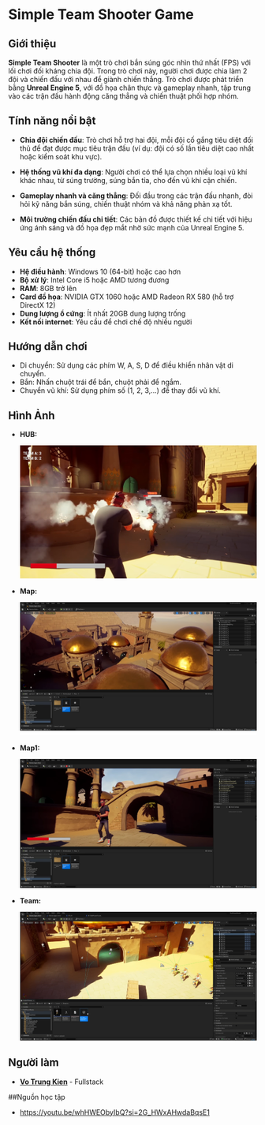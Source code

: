# Simple Team Shooter Game 

## Giới thiệu

**Simple Team Shooter** là một trò chơi bắn súng góc nhìn thứ nhất (FPS) với lối chơi đối kháng chia đội. Trong trò chơi này, người chơi được chia làm 2 đội và chiến đấu với nhau để giành chiến thắng. Trò chơi được phát triển bằng **Unreal Engine 5**, với đồ họa chân thực và gameplay nhanh, tập trung vào các trận đấu hành động căng thẳng và chiến thuật phối hợp nhóm.

## Tính năng nổi bật

- **Chia đội chiến đấu**: Trò chơi hỗ trợ hai đội, mỗi đội cố gắng tiêu diệt đối thủ để đạt được mục tiêu trận đấu (ví dụ: đội có số lần tiêu diệt cao nhất hoặc kiểm soát khu vực).
  
- **Hệ thống vũ khí đa dạng**: Người chơi có thể lựa chọn nhiều loại vũ khí khác nhau, từ súng trường, súng bắn tỉa, cho đến vũ khí cận chiến.

- **Gameplay nhanh và căng thẳng**: Đối đầu trong các trận đấu nhanh, đòi hỏi kỹ năng bắn súng, chiến thuật nhóm và khả năng phản xạ tốt.

- **Môi trường chiến đấu chi tiết**: Các bản đồ được thiết kế chi tiết với hiệu ứng ánh sáng và đồ họa đẹp mắt nhờ sức mạnh của Unreal Engine 5.

## Yêu cầu hệ thống

- **Hệ điều hành**: Windows 10 (64-bit) hoặc cao hơn
- **Bộ xử lý**: Intel Core i5 hoặc AMD tương đương
- **RAM**: 8GB trở lên
- **Card đồ họa**: NVIDIA GTX 1060 hoặc AMD Radeon RX 580 (hỗ trợ DirectX 12)
- **Dung lượng ổ cứng**: Ít nhất 20GB dung lượng trống
- **Kết nối internet**: Yêu cầu để chơi chế độ nhiều người


## Hướng dẫn chơi
- Di chuyển: Sử dụng các phím W, A, S, D để điều khiển nhân vật di chuyển.
- Bắn: Nhấn chuột trái để bắn, chuột phải để ngắm.
- Chuyển vũ khí: Sử dụng phím số (1, 2, 3,...) để thay đổi vũ khí.

## Hình Ảnh
- **HUB:**
  
  ![HUB](Uploads/HUB.png)
- **Map:**
  
  ![Map](Uploads/Map.png)
- **Map1:**
  
  ![Map1](Uploads/Map1.png)
- **Team:**
  
  ![Team](Uploads/Team.png)
## Người làm

- **[Vo Trung Kien](https://github.com/KaeseyVNK)** - Fullstack

##Nguồn học tập 
 - https://youtu.be/whHWEObyIbQ?si=2G_HWxAHwdaBqsE1

